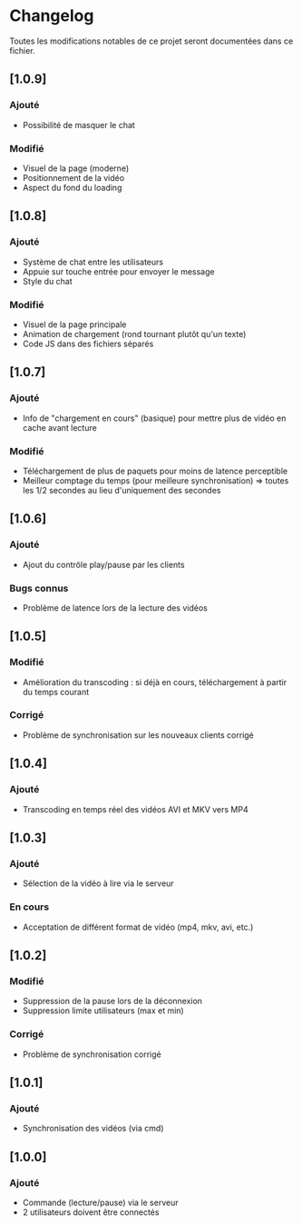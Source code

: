 # Changelog

Toutes les modifications notables de ce projet seront documentées dans ce fichier.

## [1.0.9]

### Ajouté

- Possibilité de masquer le chat

### Modifié

- Visuel de la page (moderne)
- Positionnement de la vidéo
- Aspect du fond du loading

## [1.0.8]

### Ajouté

- Système de chat entre les utilisateurs
- Appuie sur touche entrée pour envoyer le message 
- Style du chat

### Modifié

- Visuel de la page principale
- Animation de chargement (rond tournant plutôt qu'un texte)
- Code JS dans des fichiers séparés

## [1.0.7]

### Ajouté

- Info de "chargement en cours" (basique) pour mettre plus de vidéo en cache avant lecture

### Modifié

- Téléchargement de plus de paquets pour moins de latence perceptible
- Meilleur comptage du temps (pour meilleure synchronisation) => toutes les 1/2 secondes au lieu d'uniquement des secondes

## [1.0.6]

### Ajouté

- Ajout du contrôle play/pause par les clients

### Bugs connus

- Problème de latence lors de la lecture des vidéos

## [1.0.5]

### Modifié

- Amélioration du transcoding : si déjà en cours, téléchargement à partir du temps courant

### Corrigé

- Problème de synchronisation sur les nouveaux clients corrigé

## [1.0.4]

### Ajouté

- Transcoding en temps réel des vidéos AVI et MKV vers MP4

## [1.0.3]

### Ajouté

- Sélection de la vidéo à lire via le serveur

### En cours

- Acceptation de différent format de vidéo (mp4, mkv, avi, etc.)

## [1.0.2]

### Modifié

- Suppression de la pause lors de la déconnexion
- Suppression limite utilisateurs (max et min)

### Corrigé

- Problème de synchronisation corrigé

## [1.0.1]

### Ajouté
- Synchronisation des vidéos (via cmd)

## [1.0.0]

### Ajouté

- Commande (lecture/pause) via le serveur
- 2 utilisateurs doivent être connectés